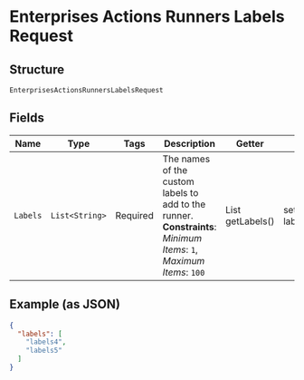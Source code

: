 
# Enterprises Actions Runners Labels Request

## Structure

`EnterprisesActionsRunnersLabelsRequest`

## Fields

| Name | Type | Tags | Description | Getter | Setter |
|  --- | --- | --- | --- | --- | --- |
| `Labels` | `List<String>` | Required | The names of the custom labels to add to the runner.<br>**Constraints**: *Minimum Items*: `1`, *Maximum Items*: `100` | List<String> getLabels() | setLabels(List<String> labels) |

## Example (as JSON)

```json
{
  "labels": [
    "labels4",
    "labels5"
  ]
}
```


